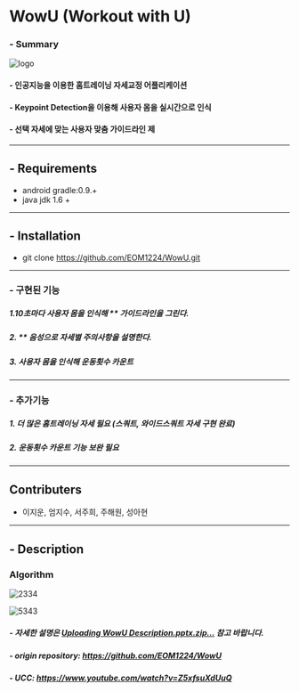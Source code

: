 # WowU (Workout with U)

### - Summary
![logo](https://user-images.githubusercontent.com/45230079/68108278-b7456b00-ff2a-11e9-931a-d9d0cb9ca14f.png)

#### - 인공지능을 이용한 홈트레이닝 자세교정 어플리케이션
#### - Keypoint Detection을 이용해 사용자 몸을 실시간으로 인식
#### - 선택 자세에 맞는 사용자 맞춤 가이드라인 제


----

## - Requirements
- android gradle:0.9.+
- java jdk 1.6 +

----

## - Installation
- git clone https://github.com/EOM1224/WowU.git 



----



### - 구현된 기능
##### 1.10초마다 사용자 몸을 인식해 ** 가이드라인을 그린다. 
##### 2. ** 음성으로 자세별 주의사항을 설명한다. 
##### 3. 사용자 몸을 인식해 운동횟수 카운트


----


### - 추가기능
##### 1. 더 많은 홈트레이닝 자세 필요 (스쿼트, 와이드스쿼트 자세 구현 완료)
##### 2. 운동횟수 카운트 기능 보완 필요


----

## Contributers
- 이지운, 엄지수, 서주희, 주해원, 성아현



----
## - Description

### Algorithm

![2334](https://user-images.githubusercontent.com/45230079/68169474-ae4aad00-ffaf-11e9-8008-2f7393daa683.PNG)

![5343](https://user-images.githubusercontent.com/45230079/68169487-bc98c900-ffaf-11e9-8922-897e69b0c77a.PNG)


##### - 자세한 설명은 [Uploading WowU Description.pptx.zip…]() 참고 바랍니다.
##### - origin repository: https://github.com/EOM1224/WowU
##### - UCC: https://www.youtube.com/watch?v=Z5xfsuXdUuQ
